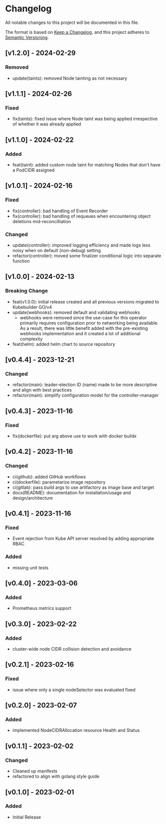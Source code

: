 # Changelog

All notable changes to this project will be documented in this file.

The format is based on [Keep a Changelog](https://keepachangelog.com/en/1.0.0/),
and this project adheres to [Semantic Versioning](https://semver.org/spec/v2.0.0.html).

## [v1.2.0] - 2024-02-29
### Removed
- update(taints): removed Node tainting as not necessary

## [v1.1.1] - 2024-02-26
### Fixed
- fix(taints): fixed issue where Node taint was being applied irrespective of whether it was already applied

## [v1.1.0] - 2024-02-22
### Added
- feat(taint): added custom node taint for matching Nodes that don't have a PodCIDR assigned

## [v1.0.1] - 2024-02-16
### Fixed
- fix(controller): bad handling of Event Recorder
- fix(controller): bad handling of requeues when encountering object deletions mid-reconcilliation
### Changed
- update(controller): improved logging efficiency and made logs less noisy when on default (non-debug) setting
- refactor(controller): moved some finalizer conditional logic into separate function

## [v1.0.0] - 2024-02-13
### Breaking Change
- feat(v1.0.0): initial release created and all previous versions migrated to Kubebuilder GO/v4
- update(webhooks): removed default and validating webhooks
  - webhooks were removed since the use-case for this operator primarily requires configuration prior to networking being available. As a result, there was little benefit added with the pre-existing webhooks implementation and it created a lot of additional complexity
- feat(helm): added helm chart to source repository

## [v0.4.4] - 2023-12-21
### Changed
- refactor(main): leader-election ID (name) made to be more descriptive and align with best practices
- refactor(main): simplify configuration model for the controller-manager

## [v0.4.3] - 2023-11-16
### Fixed
- fix(dockerfile): put arg above use to work with docker buildx

## [v0.4.2] - 2023-11-16
### Changed
- ci(github): added GitHub workflows
- ci(dockerfile): parametarize image repository
- ci(gitlab): pass build args to use artifactory as image base and target
- docs(README): documentation for installation/usage and design/architecture

## [v0.4.1] - 2023-11-16

### Fixed
- Event rejection from Kube API server resolved by adding appropriate RBAC
### Added
- missing unit tests

## [v0.4.0] - 2023-03-06
### Added
- Prometheus metrics support

## [v0.3.0] - 2023-02-22
### Added
- cluster-wide node CIDR collision detection and avoidance

## [v0.2.1] - 2023-02-16
### Fixed
- issue where only a single nodeSelector was evaluated fixed

## [v0.2.0] - 2023-02-07
### Added
- implemented NodeCIDRAllocation resource Health and Status

## [v0.1.1] - 2023-02-02
### Changed
- Cleaned up manifests
- refactored to align with golang style guide

## [v0.1.0] - 2023-02-01
### Added
- Initial Release
